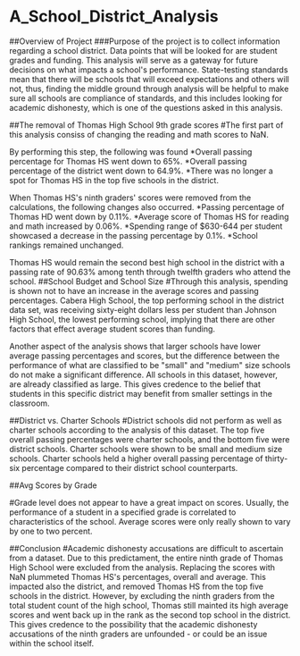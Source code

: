 # A_School_District_Analysis

##Overview of Project ###Purpose of the project is to collect information regarding a school district. Data points that will be looked for are student grades and funding. This analysis will serve as a gateway for future decisions on what impacts a school's performance. State-testing standards mean that there will be schools that will exceed expectations and others will not, thus, finding the middle ground through analysis will be helpful to make sure all schools are compliance of standards, and this includes looking for academic dishonesty, which is one of the questions asked in this analysis.

##The removal of Thomas High School 9th grade scores #The first part of this analysis consiss of changing the reading and math scores to NaN.

By performing this step, the following was found *Overall passing percentage for Thomas HS went down to 65%. *Overall passing percentage of the district went down to 64.9%. *There was no longer a spot for Thomas HS in the top five schools in the district.

When Thomas HS's ninth graders' scores were removed from the calculations, the following changes also occurred. *Passing percentage of Thomas HD went down by 0.11%. *Average score of Thomas HS for reading and math increased by 0.06%. *Spending range of $630-644 per student showcased a decrease in the passing percentage by 0.1%. *School rankings remained unchanged.

Thomas HS would remain the second best high school in the district with a passing rate of 90.63% among tenth through twelfth graders who attend the school.
##School Budget and School Size #Through this analysis, spending is shown not to have an increase in the average scores and passing percentages. Cabera High School, the top performing school in the district data set, was receiving sixty-eight dollars less per student than Johnson High School, the lowest performing school, implying that there are other factors that effect average student scores than funding.

Another aspect of the analysis shows that larger schools have lower average passing percentages and scores, but the difference between the performance of what are classified to be "small" and "medium" size schools do not make a significant difference. All schools in this dataset, however, are already classified as large. This gives credence to the belief that students in this specific district may benefit from smaller settings in the classroom.

##District vs. Charter Schools #District schools did not perform as well as charter schools according to the analysis of this dataset. The top five overall passing percentages were charter schools, and the bottom five were district schools. Charter schools were shown to be small and medium size schools. Charter schools held a higher overall passing percentage of thirty-six percentage compared to their district school counterparts.

##Avg Scores by Grade

#Grade level does not appear to have a great impact on scores. Usually, the performance of a student in a specified grade is correlated to characteristics of the school. Average scores were only really shown to vary by one to two percent.

##Conclusion #Academic dishonesty accusations are difficult to ascertain from a dataset. Due to this predictament, the entire ninth grade of Thomas High School were excluded from the analysis. Replacing the scores with NaN plummeted Thomas HS's percentages, overall and average. This impacted also the district, and removed Thomas HS from the top five schools in the district. However, by excluding the ninth graders from the total student count of the high school, Thomas still mainted its high average scores and went back up in the rank as the second top school in the district. This gives credence to the possibility that the academic dishonesty accusations of the ninth graders are unfounded - or could be an issue within the school itself.
